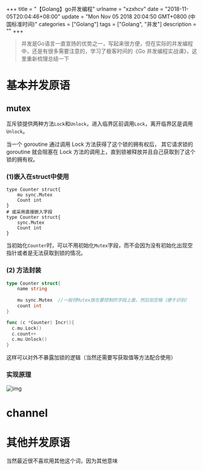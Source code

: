 +++
title = "【Golang】go并发编程"
urlname = "xzxhcv"
date = "2018-11-05T20:04:46+08:00"
update = "Mon Nov 05 2018 20:04:50 GMT+0800 (中国标准时间)"
categories = ["Golang"]
tags = ["Golang", "并发"]
description = ""
+++




> 并发是Go语言一直宣扬的优势之一，写起来很方便，但在实际的并发编程中，还是有很多需要注意的，学习了极客时间的《Go 并发编程实战课》，这里重新梳理总结一下

<!--more-->  



# 基本并发原语



## mutex

互斥锁提供两种方法`Lock`和`Unlock`，进入临界区前调用`Lock`，离开临界区是调用`Unlock`。

当一个 goroutine 通过调用 Lock 方法获得了这个锁的拥有权后， 其它请求锁的 goroutine 就会阻塞在 Lock 方法的调用上，直到锁被释放并且自己获取到了这个锁的拥有权。

### (1)嵌入在struct中使用

```
type Counter struct{
	mu sync.Mutex
	Count int
}
# 或采用直接嵌入字段
type Counter struct{
	sync.Mutex
	Count int
}
```

当初始化`Counter`时，可以不用初始化`Mutex`字段，而不会因为没有初始化出现空指针或者是无法获取到锁的情况。

### (2) 方法封装

```go
type Counter struct{
	name string
	
	mu sync.Mutex  //一般将Mutex放在要控制的字段上面，然后加空格（便于识别）
	count int
}

func (c *Counter) Incr(){
  c.mu.Lock()
  c.count++
  c.mu.Unlock()
}
```

这样可以对外不暴露加锁的逻辑（当然还需要写获取值等方法配合使用）

### 实现原理

![img](https://blog-1252063226.cos.ap-beijing.myqcloud.com/img/c28531b47ff7f220d5bc3c9650180835.jpg)



# channel



# 其他并发原语

当然最近很不喜欢用其他这个词，因为其他意味
